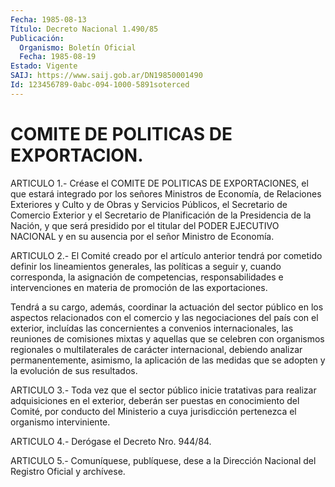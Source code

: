 ```yaml
---
Fecha: 1985-08-13
Título: Decreto Nacional 1.490/85
Publicación:
  Organismo: Boletín Oficial
  Fecha: 1985-08-19
Estado: Vigente
SAIJ: https://www.saij.gob.ar/DN19850001490
Id: 123456789-0abc-094-1000-5891soterced
---
```

# COMITE DE POLITICAS DE EXPORTACION.

<a id="1"></a>
ARTICULO  1.-  Créase  el  COMITE DE POLITICAS DE EXPORTACIONES, el que estará integrado por los  señores  Ministros  de  Economía,  de Relaciones  Exteriores  y Culto y de Obras y Servicios Públicos, el Secretario de Comercio Exterior  y  el  Secretario de Planificación de  la  Presidencia  de  la  Nación, y que será  presidido  por  el titular del PODER EJECUTIVO NACIONAL  y en su ausencia por el señor Ministro de Economía.

<a id="2"></a>
ARTICULO  2.-  El Comité creado por el artículo anterior tendrá por cometido  definir  los  lineamientos  generales,  las  políticas  a seguir  y,  cuando  corresponda,  la  asignación  de  competencias, responsabilidades  e  intervenciones en materia de promoción de las exportaciones.

Tendrá  a  su cargo, además,  coordinar  la  actuación  del  sector público  en  los  aspectos  relacionados  con  el  comercio  y  las negociaciones del país con el exterior, incluídas las concernientes    a  convenios  internacionales,  las  reuniones  de comisiones  mixtas  y  aquellas  que  se  celebren  con  organismos regionales o  multilaterales  de  carácter  internacional, debiendo analizar permanentemente, asimismo, la aplicación  de  las  medidas que se adopten y la evolución de sus resultados.

<a id="3"></a>
ARTICULO  3.- Toda vez que el sector público inicie tratativas para realizar adquisiciones  en  el  exterior,  deberán  ser  puestas en conocimiento  del  Comité,  por  conducto  del  Ministerio  a  cuya jurisdicción pertenezca el organismo interviniente.

<a id="4"></a>
ARTICULO 4.- Derógase el Decreto Nro. 944/84.

<a id="5"></a>
ARTICULO  5.- Comuníquese, publíquese, dese a la Dirección Nacional del Registro Oficial y archívese.